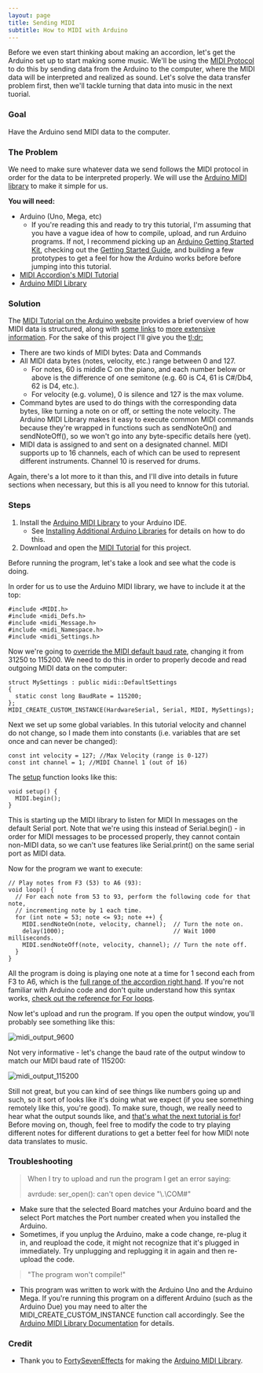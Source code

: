 ```yaml
---
layout: page
title: Sending MIDI
subtitle: How to MIDI with Arduino
---
```


Before we even start thinking about making an accordion, let's get the Arduino set up to start making some music.  We'll be using the [MIDI Protocol](https://en.wikipedia.org/wiki/MIDI) to do this by sending data from the Arduino to the computer, where the MIDI data will be interpreted and realized as sound.  Let's solve the data transfer problem first, then we'll tackle turning that data into music in the next tuorial.

### Goal

Have the Arduino send MIDI data to the computer.

### The Problem 

We need to make sure whatever data we send follows the MIDI protocol in order for the data to be interpreted properly.  We will use the [Arduino MIDI library](http://playground.arduino.cc/Main/MIDILibrary) to make it simple for us.

**You will need:**

- Arduino (Uno, Mega, etc)
    - If you're reading this and ready to try this tutorial, I'm assuming that you have a vague idea of how to compile, upload, and run Arduino programs.  If not, I recommend picking up an [Arduino Getting Started Kit](https://www.amazon.com/s/ref=nb_sb_ss_c_1_18?url=search-alias%3Daps&field-keywords=arduino+getting+started+kit&sprefix=arduino+getting+st%2Caps%2C202), checking out the [Getting Started Guide](https://www.arduino.cc/en/Guide/HomePage), and building a few prototypes to get a feel for how the Arduino works before before jumping into this tutorial.
- [MIDI Accordion's MIDI Tutorial](https://github.com/bvavra/MIDI_Accordion/tree/master/Prototypes/MIDI_Tutorial)
- [Arduino MIDI Library](http://playground.arduino.cc/Main/MIDILibrary)

### Solution

The [MIDI Tutorial on the Arduino website](https://www.arduino.cc/en/Tutorial/Midi) provides a brief overview of how MIDI data is structured, along with [some links](http://www.tigoe.net/pcomp/code/communication/midi/) to [more extensive information](http://hinton-instruments.co.uk/reference/midi/protocol/index.htm).  For the sake of this project I'll give you the [tl;dr:](https://en.wikipedia.org/wiki/Wikipedia:Too_long;_didn%27t_read)

- There are two kinds of MIDI bytes: Data and Commands
- All MIDI data bytes (notes, velocity, etc.) range between 0 and 127.
    - For notes, 60 is middle C on the piano, and each number below or above is the difference of one semitone (e.g. 60 is C4, 61 is C#/Db4, 62 is D4, etc.).
    - For velocity (e.g. volume), 0 is silence and 127 is the max volume.
- Command bytes are used to do things with the corresponding data bytes, like turning a note on or off, or setting the note velocity.  The Arduino MIDI Library makes it easy to execute common MIDI commands because they're wrapped in functions such as sendNoteOn() and sendNoteOff(), so we won't go into any byte-specific details here (yet).
- MIDI data is assigned to and sent on a designated channel. MIDI supports up to 16 channels, each of which can be used to represent different instruments. Channel 10 is reserved for drums.

Again, there's a lot more to it than this, and I'll dive into details in future sections when necessary, but this is all you need to knnow for this tutorial.

### Steps


1. Install the [Arduino MIDI Library](http://playground.arduino.cc/Main/MIDILibrary) to your Arduino IDE.
    - See [Installing Additional Arduino Libraries](https://www.arduino.cc/en/Guide/Libraries) for details on how to do this.
2. Download and open the [MIDI Tutorial](https://github.com/bvavra/MIDI_Accordion/tree/master/Prototypes/MIDI_Tutorial) for this project.
    
Before running the program, let's take a look and see what the code is doing.

In order for us to use the Arduino MIDI library, we have to include it at the top:

    #include <MIDI.h>
    #include <midi_Defs.h>
    #include <midi_Message.h>
    #include <midi_Namespace.h>
    #include <midi_Settings.h>
    
Now we're going to [override the MIDI default baud rate](http://arduinomidilib.fortyseveneffects.com/a00013.html), changing it from 31250 to 115200.  We need to do this in order to properly decode and read outgoing MIDI data on the computer:

    struct MySettings : public midi::DefaultSettings
    {
      static const long BaudRate = 115200;
    };
    MIDI_CREATE_CUSTOM_INSTANCE(HardwareSerial, Serial, MIDI, MySettings);

Next we set up some global variables.  In this tutorial velocity and channel do not change, so I made them into constants (i.e. variables that are set once and can never be changed):

    const int velocity = 127; //Max Velocity (range is 0-127)
    const int channel = 1; //MIDI Channel 1 (out of 16)
    
The [setup](https://www.arduino.cc/en/Reference/Setup) function looks like this:

    void setup() {
      MIDI.begin();
    }
    
This is starting up the MIDI library to listen for MIDI In messages on the default Serial port.  Note that we're using this instead of Serial.begin() - in order for MIDI messages to be processed properly, they cannot contain non-MIDI data, so we can't use features like Serial.print() on the same serial port as MIDI data.

Now for the program we want to execute:

    // Play notes from F3 (53) to A6 (93):
    void loop() {
      // For each note from 53 to 93, perform the following code for that note,
	  // incrementing note by 1 each time.
      for (int note = 53; note <= 93; note ++) {
        MIDI.sendNoteOn(note, velocity, channel);  // Turn the note on.
        delay(1000);                               // Wait 1000 milliseconds.
        MIDI.sendNoteOff(note, velocity, channel); // Turn the note off.
      }
    }
    
All the program is doing is playing one note at a time for 1 second each from F3 to A6, which is the [full range of the accordion right hand](https://en.wikipedia.org/wiki/Piano_accordion).  If you're not familiar with Arduino code and don't quite understand how this syntax works, [check out the reference for For loops](https://www.arduino.cc/en/Reference/For).

Now let's upload and run the program.  If you open the output window, you'll probably see something like this:

![midi_output_9600](https://raw.githubusercontent.com/bvavra/MIDI_Accordion/gh-pages/img/midi/midi_output_9600.JPG)

Not very informative - let's change the baud rate of the output window to match our MIDI baud rate of 115200:

![midi_output_115200](https://raw.githubusercontent.com/bvavra/MIDI_Accordion/gh-pages/img/midi/midi_output_115200.JPG)

Still not great, but you can kind of see things like numbers going up and such, so it sort of looks like it's doing what we expect (if you see something remotely like this, you're good).  To make sure, though, we really need to hear what the output sounds like, and [that's what the next tutorial is for](../midi-playback)!  Before moving on, though, feel free to modify the code to try playing different notes for different durations to get a better feel for how MIDI note data translates to music.

### Troubleshooting

> When I try to upload and run the program I get an error saying: 
> 
> avrdude: ser_open(): can't open device "\\.\COM#"

- Make sure that the selected Board matches your Arduino board and the select Port matches the Port number created when you installed the Arduino.
- Sometimes, if you unplug the Arduino, make a code change, re-plug it in, and reupload the code, it might not recognize that it's plugged in immediately.  Try unplugging and replugging it in again and then re-upload the code.

> "The program won't compile!"

- This program was written to work with the Arduino Uno and the Arduino Mega.  If you're running this program on a different Arduino (such as the Arduino Due) you may need to alter the MIDI_CREATE_CUSTOM_INSTANCE function call accordingly.  See the [Arduino MIDI Library Documentation](http://arduinomidilib.fortyseveneffects.com/a00020.html#a95faae7d93fc1a603f99cc7ad92d72bf) for details.

### Credit

- Thank you to [FortySevenEffects](https://github.com/FortySevenEffects) for making the [Arduino MIDI Library](https://github.com/FortySevenEffects/arduino_midi_library).
